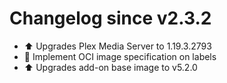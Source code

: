 # Changelog since v2.3.2
- ⬆ Upgrades Plex Media Server to 1.19.3.2793 
- 🔨 Implement OCI image specification on labels 
- ⬆ Upgrades add-on base image to v5.2.0 
